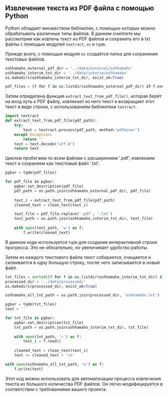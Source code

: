 ## Извлечение текста из PDF файла с помощью Python

Python обладает множеством библиотек, с помощью которых можно обрабатывать различные типы файлов. В данном сниппете мы рассмотрим как извлечь текст из PDF файлов и сохранить его в txt файлы с помощью модулей `textract`, `os` и `tqdm`.

Прежде всего, с помощью модуля `os` создаётся папка для сохранения текстовых файлов.

```python
oshhamaho_external_pdf_dir = '../data/external/oshhamaho'
oshhamaho_interim_txt_dir = '../data/interim/oshhamaho'
os.makedirs(oshhamaho_interim_txt_dir, exist_ok=True)

pdf_files = [f for f in os.listdir(oshhamaho_external_pdf_dir) if f.endswith('.pdf')]
```

Затем определена функция `extract_text_from_pdf_file()`, которая берёт на вход путь к PDF файлу, извлекает из него текст и возвращает этот текст в виде строки, с использованием библиотеки `textract`.

```python
import textract
def extract_text_from_pdf_file(pdf_path):
    try:
        text = textract.process(pdf_path, method='pdfminer')
    except Exception:
        return ''
    text = text.decode('utf-8')
    return text
```

Циклом пробегаем по всем файлам с расширением '.pdf', извлекаем текст и сохраняем как текстовый файл '.txt'.

```python
pgbar = tqdm(pdf_files)

for pdf_file in pgbar:
    pgbar.set_description(pdf_file)
    pdf_path = os.path.join(oshhamaho_external_pdf_dir, pdf_file)
    
    text_i = extract_text_from_pdf_file(pdf_path)
    cleaned_text = clean_text(text_i) 

    text_file = pdf_file.replace('.pdf', '.txt')
    text_path = os.path.join(oshhamaho_interim_txt_dir, text_file)
    
    with open(text_path, 'w') as f:
        f.write(cleaned_text)
```

В данном коде используется `tqdm` для создания интерактивной строки прогресса. Это не обязательно, но увеличивает удобство работы.

Затем из каждого текстового файла текст собирается, очищается и склеивается в одну большую строку, после чего записывается в новый файл.

```python
txt_files = sorted([f for f in os.listdir(oshhamaho_interim_txt_dir) if f.endswith('.txt')])
processed_dir = '../data/processed/'
os.makedirs(processed_dir, exist_ok=True)

oshhamaho_all_txt_path = os.path.join(processed_dir, 'oshhamaho.txt')

pgbar = tqdm(txt_files)
text = ''

for txt_file in pgbar:
    pgbar.set_description(txt_file)
    txt_path = os.path.join(oshhamaho_interim_txt_dir, txt_file)
    
    with open(txt_path, 'r') as f:
        text_i = f.read()
    
    cleaned_text = clean_text(text_i) 
    text += cleaned_text + '\n'

with open(oshhamaho_all_txt_path, 'w') as f:
    f.write(text)
```
Этот код можно использовать для автоматизации процесса извлечения текста из большого количества PDF файлов. Он легко модифицируется в соответствии с требованиями вашего проекта.